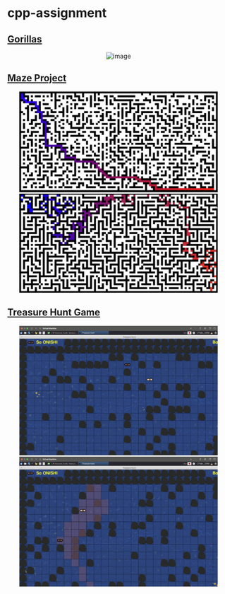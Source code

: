 # cpp-assignment

## <a href="https://github.com/soso0024/cpp-assignment/tree/main/gorillas"> Gorillas </a>
<p align="center">
  <img width="617" alt="image" src="https://github.com/soso0024/cpp-assignment/assets/131151398/cc7ba28d-0cde-4b96-825c-bdeaf7a37339">
</p>

## <a href="https://github.com/soso0024/cpp-assignment/tree/main/maze"> Maze Project </a>

<p align="center">
  <img src="https://github.com/soso0024/cpp-assignment/blob/main/maze/mazes/_cell.png" alt="maze image 01" width="450"/>
  <img src="https://github.com/soso0024/cpp-assignment/blob/main/maze/mazes/_corridor.png" alt="maze image 02" width="450"/>
</p>

## <a href="https://github.com/soso0024/cpp-assignment/tree/main/treasure_hunt"> Treasure Hunt Game </a>

<p align="center">
  <img src="https://github.com/soso0024/cpp-assignment/blob/main/treasure_hunt/images/01.png" alt="treasure hunt image 01" width="450"/>
  <img src="https://github.com/soso0024/cpp-assignment/blob/main/treasure_hunt/images/02.png" alt="treasure hunt image 02" width="450"/>
</p>
